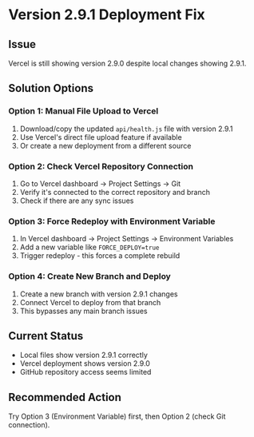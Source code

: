 # Version 2.9.1 Deployment Fix

## Issue
Vercel is still showing version 2.9.0 despite local changes showing 2.9.1.

## Solution Options

### Option 1: Manual File Upload to Vercel
1. Download/copy the updated `api/health.js` file with version 2.9.1
2. Use Vercel's direct file upload feature if available
3. Or create a new deployment from a different source

### Option 2: Check Vercel Repository Connection
1. Go to Vercel dashboard → Project Settings → Git
2. Verify it's connected to the correct repository and branch
3. Check if there are any sync issues

### Option 3: Force Redeploy with Environment Variable
1. In Vercel dashboard → Project Settings → Environment Variables
2. Add a new variable like `FORCE_DEPLOY=true`
3. Trigger redeploy - this forces a complete rebuild

### Option 4: Create New Branch and Deploy
1. Create a new branch with version 2.9.1 changes
2. Connect Vercel to deploy from that branch
3. This bypasses any main branch issues

## Current Status
- Local files show version 2.9.1 correctly
- Vercel deployment shows version 2.9.0
- GitHub repository access seems limited

## Recommended Action
Try Option 3 (Environment Variable) first, then Option 2 (check Git connection).
